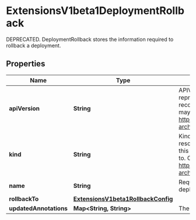 

# ExtensionsV1beta1DeploymentRollback

DEPRECATED. DeploymentRollback stores the information required to rollback a deployment.
## Properties

Name | Type | Description | Notes
------------ | ------------- | ------------- | -------------
**apiVersion** | **String** | APIVersion defines the versioned schema of this representation of an object. Servers should convert recognized schemas to the latest internal value, and may reject unrecognized values. More info: https://git.k8s.io/community/contributors/devel/sig-architecture/api-conventions.md#resources |  [optional]
**kind** | **String** | Kind is a string value representing the REST resource this object represents. Servers may infer this from the endpoint the client submits requests to. Cannot be updated. In CamelCase. More info: https://git.k8s.io/community/contributors/devel/sig-architecture/api-conventions.md#types-kinds |  [optional]
**name** | **String** | Required: This must match the Name of a deployment. | 
**rollbackTo** | [**ExtensionsV1beta1RollbackConfig**](ExtensionsV1beta1RollbackConfig.md) |  | 
**updatedAnnotations** | **Map&lt;String, String&gt;** | The annotations to be updated to a deployment |  [optional]



